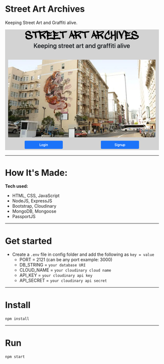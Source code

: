 # Street Art Archives

Keeping Street Art and Graffiti alive.

![](/public/imgs/home-logo.png)

---

# How It's Made:
**Tech used:** 
- HTML, CSS, JavaScript 
- NodeJS, ExpressJS
- Bootstrap, Cloudinary
- MongoDB, Mongoose 
- PassportJS

---

# Get started

- Create a `.env` file in config folder and add the following as `key = value`
  - PORT = 2121 (can be any port example: 3000)
  - DB_STRING = `your database URI`
  - CLOUD_NAME = `your cloudinary cloud name`
  - API_KEY = `your cloudinary api key`
  - API_SECRET = `your cloudinary api secret`

---

# Install

`npm install`

---

# Run

`npm start`
